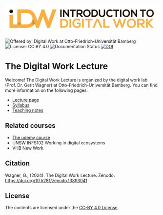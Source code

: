 <p align="center">
    <img alt="Lecture Logo" src="https://raw.githubusercontent.com/digital-work-lab/digital-work-lecture/main/assets/images/IDW-logo.png" width="600px">
</p>

![Offered by: Digital Work at Otto-Friedrich-Universität Bamberg](https://img.shields.io/badge/Offered%20by-%20Digital%20Work%20(Otto--Friedrich--Universit%C3%A4t%20Bamberg)-blue)
![License: CC BY 4.0](https://img.shields.io/badge/License-CC%20BY%204.0-green.svg)
![Documentation Status](https://img.shields.io/github/actions/workflow/status/digital-work-lab/digital-work-lecture/pages.yml?label=documentation)
[![DOI](https://zenodo.org/badge/747736072.svg)](https://doi.org/10.5281/zenodo.13893041)

# The Digital Work Lecture

Welcome! The Digital Work Lecture is organized by the digital work lab (Prof. Dr. Gerit Wagner) at Otto-Friedrich-Universität Bamberg.
You can find more information on the following pages:

- [Lecture page](https://digital-work-lab.github.io/digital-work-lecture/)
- [Syllabus](https://digital-work-lab.github.io/digital-work-lecture/docs/syllabus.html)
- [Teaching notes](https://digital-work-lab.github.io/digital-work-lecture/docs/teaching_notes.html)

## Related courses

- [The udemy course](https://www.udemy.com/course/29-big-ideas-for-getting-things-done/learn/lecture/26821690#overview)
- UNSW INFS102 Working in digital ecosystems
- VHB New Work

## Citation

Wagner, G., (2024). The Digital Work Lecture. Zenodo. https://doi.org/10.5281/zenodo.13893041

## License

The contents are licensed under the [CC-BY 4.0 License](https://creativecommons.org/licenses/by/4.0/).

